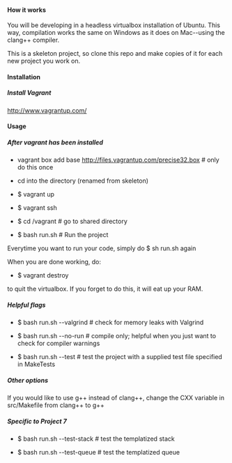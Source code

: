 #### How it works

You will be developing in a headless virtualbox installation of Ubuntu. This way, compilation works the same on Windows as it does on Mac--using the clang++ compiler.

This is a skeleton project, so clone this repo and make copies of it for each new project you work on.

#### Installation

##### Install Vagrant

http://www.vagrantup.com/


#### Usage

##### After vagrant has been installed

- vagrant box add base http://files.vagrantup.com/precise32.box # only do this once

- cd into the directory (renamed from skeleton)

- $ vagrant up

- $ vagrant ssh

- $ cd /vagrant  # go to shared directory

- $ bash run.sh # Run the project

Everytime you want to run your code, simply do $ sh run.sh again

When you are done working, do:

- $ vagrant destroy

to quit the virtualbox. If you forget to do this, it will eat up your RAM.

##### Helpful flags

- $ bash run.sh --valgrind  # check for memory leaks with Valgrind

- $ bash run.sh --no-run  # compile only; helpful when you just want to check for compiler warnings

- $ bash run.sh --test # test the project with a supplied test file specified in MakeTests

##### Other options

If you would like to use g++ instead of clang++, change the CXX variable in src/Makefile from clang++ to g++

##### Specific to Project 7

- $ bash run.sh --test-stack  # test the templatized stack

- $ bash run.sh --test-queue  # test the templatized queue

